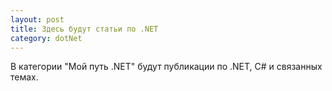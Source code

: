 ```yaml
---
layout: post
title: Здесь будут статьи по .NET
category: dotNet
---
```


В категории "Мой путь .NET" будут публикации по .NET, C# и связанных темах.

